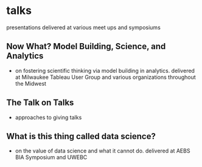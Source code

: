 # talks
presentations delivered at various meet ups and symposiums

## Now What? Model Building, Science, and Analytics
- on fostering scientific thinking via model building in analytics. delivered at Milwaukee Tableau User Group and various organizations throughout the Midwest

## The Talk on Talks
- approaches to giving talks

## What is this thing called data science?
- on the value of data science and what it cannot do. delivered at AEBS BIA Symposium and UWEBC



